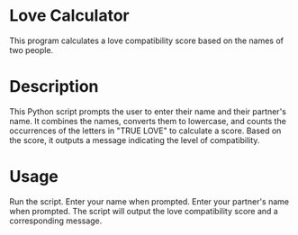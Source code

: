 # Love Calculator
This program calculates a love compatibility score based on the names of two people.

# Description
This Python script prompts the user to enter their name and their partner's name. It combines the names, converts them to lowercase, and counts the occurrences of the letters in "TRUE LOVE" to calculate a score. Based on the score, it outputs a message indicating the level of compatibility.

# Usage
Run the script.
Enter your name when prompted.
Enter your partner's name when prompted.
The script will output the love compatibility score and a corresponding message.
